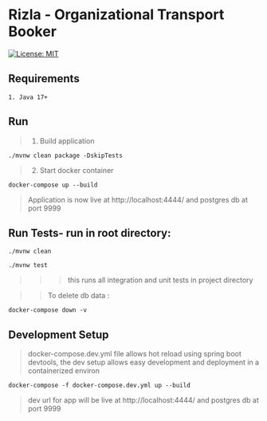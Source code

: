 # Rizla - Organizational Transport Booker

[![License: MIT](https://img.shields.io/badge/License-MIT-green.svg)](https://opensource.org/licenses/MIT)

## Requirements
```textmate
1. Java 17+
```

## Run
> 1. Build application
```shell
./mvnw clean package -DskipTests
```

> 2. Start docker container
```shell
docker-compose up --build
```

> Application is now live at  http://localhost:4444/ and postgres db at port 9999

## Run Tests- run in root directory:
```shell
./mvnw clean
```
```shell
./mvnw test
```
>>> this runs all integration and unit tests in project directory

>> To delete db data :
```jshelllanguage
docker-compose down -v
```
## Development Setup 
> docker-compose.dev.yml file allows hot reload using spring boot devtools, 
> the dev setup allows easy development and deployment in a containerized environ
```shell
docker-compose -f docker-compose.dev.yml up --build
```
> dev url for app will be live at http://localhost:4444/ and postgres db at port 9999

